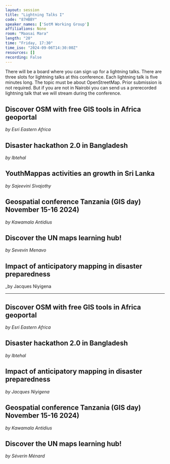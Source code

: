 ```yaml
---
layout: session
title: "Lightning Talks I"
code: "87HBBY"
speaker_names: ['SotM Working Group']
affiliations: None
room: "Maasai Mara"
length: "20"
time: "Friday, 17:30"
time_iso: "2024-09-06T14:30:00Z"
resources: []
recording: False
---
```


There will be a board where you can sign up for a lightning talks. There are three slots for lightning talks at this conference. Each lightning talk is five minutes long. The topic must be about OpenStreetMap. Prior submission is not required. But if you are not in Nairobi you can send us a prerecorded lightning talk that we will stream during the conference.

## Discover OSM with free GIS tools in Africa geoportal
_by Esri Eastern Africa_

## Disaster hackathon 2.0 in Bangladesh
_by Ibtehal_

## YouthMappas activities an growth in Sri Lanka
_by Sajeevini Sivajothy_

## Geospatial conference Tanzania (GIS day) November 15-16 2024)
_by Kawamala Antidius_

## Discover the UN maps learning hub!
_by Sevevin Menavo_

## Impact of anticipatory mapping in disaster preparedness
_by Jacques Niyigena

<hr>

## Discover OSM with free GIS tools in Africa geoportal
_by Esri Eastern Africa_

## Disaster hackathon 2.0 in Bangladesh
_by Ibtehal_

## Impact of anticipatory mapping in disaster preparedness
_by Jacques Niyigena_

## Geospatial conference Tanzania (GIS day) November 15-16 2024)
_by Kawamala Antidius_

## Discover the UN maps learning hub!
_by Séverin Ménard_

